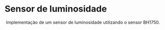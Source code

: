 # Sensor de luminosidade

<p align='center'> Implementação de um sensor de luminosidade utilizando o sensor BH1750. </p>
